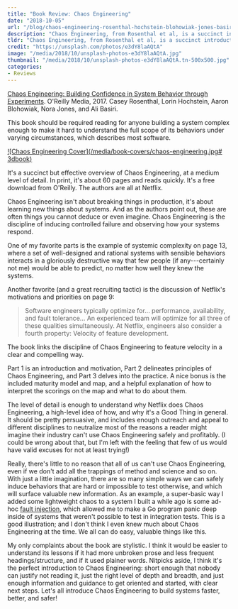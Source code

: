 ```yaml
---
title: "Book Review: Chaos Engineering"
date: "2018-10-05"
url: "/blog/chaos-engineering-rosenthal-hochstein-blohowiak-jones-basiri"
description: "Chaos Engineering, from Rosenthal et al, is a succinct introduction to the what, why, and how of Chaos Engineering, with a bias towards how Netflix uses it."
tldr: "Chaos Engineering, from Rosenthal et al, is a succinct introduction to the what, why, and how of Chaos Engineering, with a bias towards how Netflix uses it. The book advocates for Chaos Engineering as an essential way to surface new information about complex systems, which otherwise defy attempts to reason about their workings."
credit: "https://unsplash.com/photos/e3dY8laAQtA"
image: "/media/2018/10/unsplash-photos-e3dY8laAQtA.jpg"
thumbnail: "/media/2018/10/unsplash-photos-e3dY8laAQtA.tn-500x500.jpg"
categories:
- Reviews
---
```

[Chaos Engineering: Building Confidence in System Behavior through Experiments](https://www.oreilly.com/webops-perf/free/chaos-engineering.csp). O'Reilly Media, 2017. Casey Rosenthal, Lorin Hochstein, Aaron Blohowiak, Nora Jones, and Ali Basiri.

This book should be required reading for anyone building a system complex enough to make it hard to understand the full scope of its behaviors under varying circumstances, which describes most software.
<!--more-->

[![Chaos Engineering Cover](/media/book-covers/chaos-engineering.jpg# 3dbook)](https://www.oreilly.com/webops-perf/free/chaos-engineering.csp)

It's a succinct but effective overview of Chaos Engineering, at a medium level of detail. In print, it's about 60 pages and reads quickly. It's a free download from O'Reilly. The authors are all at Netflix.

Chaos Engineering isn't about breaking things in production, it's about learning new things about systems. And as the authors point out, these are often things you cannot deduce or even imagine. Chaos Engineering is the discipline of inducing controlled failure and observing how your systems respond.

One of my favorite parts is the example of systemic complexity on page 13, where a set of well-designed and rational systems with sensible behaviors interacts in a gloriously destructive way that few people (if any---certainly not me) would be able to predict, no matter how well they knew the systems.

Another favorite (and a great recruiting tactic) is the discussion of Netflix's motivations and priorities on page 9:

> Software engineers typically optimize for... performance, availability, and fault tolerance... An experienced team will optimize for all three of these qualities simultaneously. At Netflix, engineers also consider a fourth property: Velocity of feature development.

The book links the discipline of Chaos Engineering to feature velocity in a clear and compelling way.

Part 1 is an introduction and motivation, Part 2 delineates principles of Chaos Engineering, and Part 3 delves into the practice. A nice bonus is the included maturity model and map, and a helpful explanation of how to interpret the scorings on the map and what to do about them.

The level of detail is enough to understand why Netflix does Chaos Engineering, a high-level idea of how, and why it's a Good Thing in general. It should be pretty persuasive, and includes enough outreach and appeal to different disciplines to neutralize most of the reasons a reader might imagine their industry can't use Chaos Engineering safely and profitably. (I could be wrong about that, but I'm left with the feeling that few of us would have valid excuses for not at least trying!)

Really, there's little to no reason that all of us can't use Chaos Engineering, even if we don't add all the trappings of method and science and so on. With just a little imagination, there are so many simple ways we can safely induce behaviors that are hard or impossible to test otherwise, and which will surface valuable new information. As an example, a super-basic way I added some lightweight chaos to a system I built a while ago is some ad-hoc [fault injection](blog/2013/03/14/crash-injection-for-writing-resilient-software/), which allowed me to make a Go program panic deep inside of systems that weren't possible to test in integration tests. This is a good illustration; and I don't think I even knew much about Chaos Engineering at the time. We all can do easy, valuable things like this.

My only complaints about the book are stylistic. I think it would be easier to understand its lessons if it had more unbroken prose and less frequent headings/structure, and if it used plainer words. Nitpicks aside, I think it's the perfect introduction to Chaos Engineering: short enough that nobody can justify not reading it, just the right level of depth and breadth, and just enough information and guidance to get oriented and started, with clear next steps. Let's all introduce Chaos Engineering to build systems faster, better, and safer!
